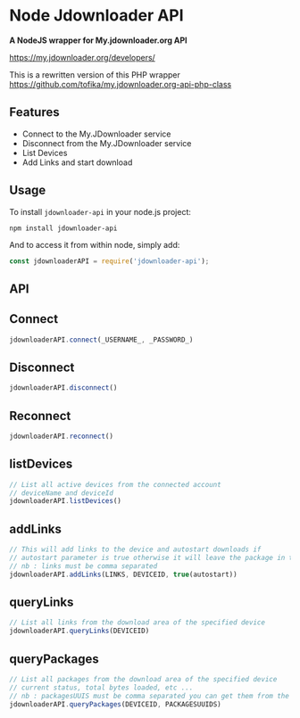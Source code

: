 Node Jdownloader API
======
**A NodeJS wrapper for My.jdownloader.org API**

https://my.jdownloader.org/developers/

This is a rewritten version of this PHP wrapper
https://github.com/tofika/my.jdownloader.org-api-php-class

Features
--------
- Connect to the My.JDownloader service
- Disconnect from the My.JDownloader service
- List Devices
- Add Links and start download

Usage
--------

To install `jdownloader-api` in your node.js project:

```
npm install jdownloader-api
```

And to access it from within node, simply add:

```javascript
const jdownloaderAPI = require('jdownloader-api');
```
API
--------
## Connect

```javascript
jdownloaderAPI.connect(_USERNAME_, _PASSWORD_)
```

## Disconnect

```javascript
jdownloaderAPI.disconnect()
```
## Reconnect

```javascript
jdownloaderAPI.reconnect()
```

## listDevices

```javascript
// List all active devices from the connected account
// deviceName and deviceId
jdownloaderAPI.listDevices()
```

## addLinks

```javascript
// This will add links to the device and autostart downloads if 
// autostart parameter is true otherwise it will leave the package in the linkGrabber
// nb : links must be comma separated
jdownloaderAPI.addLinks(LINKS, DEVICEID, true(autostart))
```

## queryLinks

```javascript
// List all links from the download area of the specified device
jdownloaderAPI.queryLinks(DEVICEID)
```

## queryPackages

```javascript
// List all packages from the download area of the specified device
// current status, total bytes loaded, etc ...
// nb : packagesUUIS must be comma separated you can get them from the queryLinks method
jdownloaderAPI.queryPackages(DEVICEID, PACKAGESUUIDS)
```